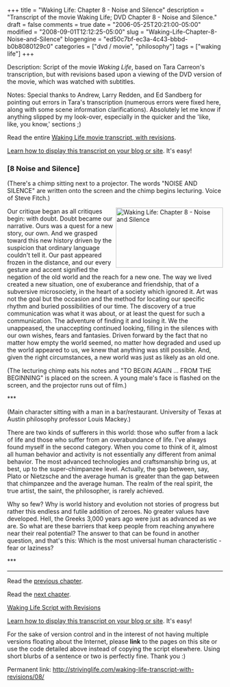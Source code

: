 +++
title = "Waking Life: Chapter 8 - Noise and Silence"
description = "Transcript of the movie Waking Life; DVD Chapter 8 - Noise and Silence."
draft = false
comments = true
date = "2006-05-25T20:21:00-05:00"
modified = "2008-09-01T12:12:25-05:00"
slug = "Waking-Life-Chapter-8-Noise-and-Silence"
blogengine = "ed50c7bf-ec3a-4c43-bbbd-b0b8080129c0"
categories = ["dvd / movie", "philosophy"]
tags = ["waking life"]
+++

<div class="WPArticleInfo">
<p>
Description: Script of the movie <em>Waking Life</em>, based on Tara Carreon&#39;s transcription, but with revisions based upon a viewing of the DVD version of the movie, which was watched with subtitles. 
</p>
<p>
Notes: Special thanks to Andrew, Larry Redden, and Ed Sandberg for pointing out errors in Tara&#39;s transcription (numerous errors were fixed here, along with some scene information clarifications). Absolutely let me know if anything slipped by my look-over, especially in the quicker and the &#39;like, like, you know,&#39; sections ;) 
</p>
<p>
Read the entire <a href="https://wakinglifemovie.net/">Waking Life movie transcript, with revisions</a>. 
</p>
<p>
<a href="/words/post/Display-parts-of-the-Waking-Life-Transcript-on-your-site.aspx">Learn how to display this transcript on your blog or site</a>. It&#39;s easy!
</p>
</div>
<h3 class="waking_life_chapter">[<a id="eight" name="eight" title="eight"></a>8 Noise and Silence] </h3>
<p>
(There&#39;s a chimp sitting next to a projector. The words &quot;NOISE AND SILENCE&quot; are written onto the screen and the chimp begins lecturing. Voice of Steve Fitch.) 
</p>
<p>
<a href="http://strivinglife.com/files/images/WakingLife/WakingLife_08_1.jpg" onclick="window.open(this.href);return false;"><img src="http://strivinglife.com/files/images/WakingLife/WakingLife_08_1_t.jpg" alt="Waking Life: Chapter 8 - Noise and Silence" width="250" height="140" align="right" /></a>Our critique began as all critiques begin: with doubt. Doubt became our narrative. Ours was a quest for a new story, our own. And we grasped toward this new history driven by the suspicion that ordinary language couldn&#39;t tell it. Our past appeared frozen in the distance, and our every gesture and accent signified the negation of the old world and the reach for a new one. The way we lived created a new situation, one of exuberance and friendship, that of a subversive microsociety, in the heart of a society which ignored it. Art was not the goal but the occasion and the method for locating our specific rhythm and buried possibilities of our time. The discovery of a true communication was what it was about, or at least the quest for such a communication. The adventure of finding it and losing it. We the unappeased, the unaccepting continued looking, filling in the silences with our own wishes, fears and fantasies. Driven forward by the fact that no matter how empty the world seemed, no matter how degraded and used up the world appeared to us, we knew that anything was still possible. And, given the right circumstances, a new world was just as likely as an old one. 
</p>
<p>
(The lecturing chimp eats his notes and &quot;TO BEGIN AGAIN ... FROM THE BEGINNING&quot; is placed on the screen. A young male&#39;s face is flashed on the screen, and the projector runs out of film.) 
</p>
<p>
*** 
</p>
<p>
(Main character sitting with a man in a bar/restaurant. University of Texas at Austin philosophy professor Louis Mackey.) 
</p>
<!--adsense-->
<p>
There are two kinds of sufferers in this world: those who suffer from a lack of life and those who suffer from an overabundance of life. I&#39;ve always found myself in the second category. When you come to think of it, almost all human behavior and activity is not essentially any different from animal behavior. The most advanced technologies and craftsmanship bring us, at best, up to the super-chimpanzee level. Actually, the gap between, say, Plato or Nietzsche and the average human is greater than the gap between that chimpanzee and the average human. The realm of the real spirit, the true artist, the saint, the philosopher, is rarely achieved. 
</p>
<p>
Why so few? Why is world history and evolution not stories of progress but rather this endless and futile addition of zeroes. No greater values have developed. Hell, the Greeks 3,000 years ago were just as advanced as we are. So what are these barriers that keep people from reaching anywhere near their real potential? The answer to that can be found in another question, and that&#39;s this: Which is the most universal human characteristic - fear or laziness? 
</p>
<p>
*** 
</p>
<hr />
<p>
Read the <a href="/waking-life-transcript-with-revisions/07/">previous chapter</a>. 
</p>
<p>
Read the <a href="/waking-life-transcript-with-revisions/09/">next chapter</a>. 
</p>
<p>
<a href="https://wakinglifemovie.net/">Waking Life Script with Revisions</a> 
</p>
<div class="tip">
<p>
<a href="/words/post/Display-parts-of-the-Waking-Life-Transcript-on-your-site.aspx">Learn how to display this transcript on your blog or site</a>. It&#39;s easy!
</p>
<p>
For the sake of version control and in the interest of not having multiple versions floating about the Internet, please <strong>link</strong> to the pages on this site or use the code detailed above instead of copying the script elsewhere. Using short blurbs of a sentence or two is perfectly fine. Thank you :) 
</p>
<p>
Permanent link: <a href="/waking-life-transcript-with-revisions/08/">http://strivinglife.com/waking-life-transcript-with-revisions/08/</a> 
</p>
</div>

